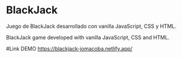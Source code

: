 # BlackJack
Juego de BlackJack desarrollado con vanilla JavaScript, CSS y HTML.

BlackJack game developed with vanilla JavaScript, CSS and HTML.

#Link DEMO
https://blackjack-jomacoba.netlify.app/
 
